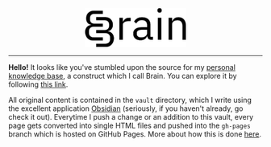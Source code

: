 <div align="center"><img width="200" src="brain.svg"></div>

---

**Hello!** It looks like you've stumbled upon the source for my [personal knowledge base](https://en.wikipedia.org/wiki/Personal_knowledge_base), a construct which I call Brain. You can explore it by following [this link](https://brain.kmaasrud.com).

All original content is contained in the `vault` directory, which I write using the excellent application [Obsidian](https://obsidian.md/) (seriously, if you haven't already, go check it out). Everytime I push a change or an addition to this vault, every page gets converted into single HTML files and pushed into the `gh-pages` branch which is hosted on GitHub Pages. More about how this is done [here](https://www.github.com/kmaasrud/oboe).
